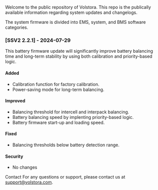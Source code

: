 Welcome to the public repository of Volstora. 
This repo is the publically available information regarding system updates and changelogs. 

The system firmware is divided into EMS, system, and BMS software categories. 

### [SSV2 2.2.1] - 2024-07-29
This battery firmware update will significantly improve battery balancing time and long-term stability by using both calibration and priority-based logic. 

#### Added
- Calibration function for factory calibration.
- Power-saving mode for long-term balancing.

#### Improved
- Balancing threshold for intercell and interpack balancing.
- Battery balancing speed by implenting priority-based logic. 
- Battery firmware start-up and loading speed. 

#### Fixed
- Balancing thresholds below battery detection range.

#### Security
- No changes

Contact
For any questions or support, please contact us at support@volstora.com.
